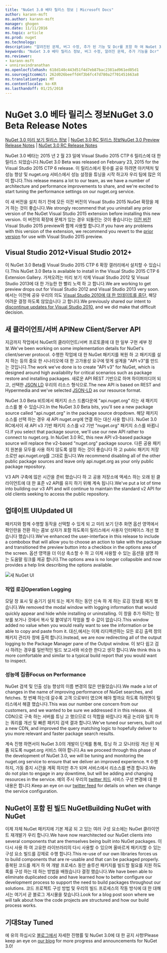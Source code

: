 ```yaml
---
title: "NuGet 3.0 베타 릴리스 정보 | Microsoft Docs"
author: karann-msft
ms.author: karann-msft
manager: ghogen
ms.date: 11/11/2016
ms.topic: article
ms.prod: nuget
ms.technology: 
description: "알려진된 문제, 버그 수정, 추가 된 기능 및 Dcr를 포함 하 여 NuGet 3.0 Beta에 대 한 릴리스 정보입니다."
keywords: "NuGet 3.0 베타 릴리스 정보, 버그 수정, 알려진 문제, 추가 기능을 Dcr"
ms.reviewer:
- karann-msft
- unniravindranathan
ms.openlocfilehash: 618d140c443d51f4d7eb87bac2381ad961ed85d1
ms.sourcegitcommit: 262d026beeffd4f3b6fc47d780a2f701451663a8
ms.translationtype: MT
ms.contentlocale: ko-KR
ms.lasthandoff: 01/25/2018
---
```

# <a name="nuget-30-beta-release-notes"></a><span data-ttu-id="594af-104">NuGet 3.0 베타 릴리스 정보</span><span class="sxs-lookup"><span data-stu-id="594af-104">NuGet 3.0 Beta Release Notes</span></span>

<span data-ttu-id="594af-105">[NuGet 3.0 미리 보기 릴리스 정보](../release-notes/nuget-3.0-preview.md) | [NuGet 3.0 RC 릴리스 정보](../release-notes/nuget-3.0-rc.md)</span><span class="sxs-lookup"><span data-stu-id="594af-105">[NuGet 3.0 Preview Release Notes](../release-notes/nuget-3.0-preview.md) | [NuGet 3.0 RC Release Notes](../release-notes/nuget-3.0-rc.md)</span></span>

<span data-ttu-id="594af-106">NuGet 3.0 베타는 2015 년 2 월 23 일에 Visual Studio 2015 CTP 6 릴리스에 대 한 릴리스 되었습니다.</span><span class="sxs-lookup"><span data-stu-id="594af-106">NuGet 3.0 Beta was released on February 23, 2015 for the Visual Studio 2015 CTP 6 release.</span></span> <span data-ttu-id="594af-107">이 릴리스에서 횟수를 공유 하려면 아키텍처 및 성능 향상 및 nuget.org 서비스에서 성능 설정을 튜닝을 시작 하고자 우리 팀에 많은 의미 합니다.</span><span class="sxs-lookup"><span data-stu-id="594af-107">This release means a lot to our team, as we have a number of architecture and performance improvements to share, and we're excited to start tuning the performance settings on our nuget.org service.</span></span>

<span data-ttu-id="594af-108">이 새 버전을 설치 하기 전에 모든 이전 버전의 Visual Studio 2015 NuGet 확장을 제거 하는 것이 좋습니다.</span><span class="sxs-lookup"><span data-stu-id="594af-108">We strongly recommend that you uninstall any prior version of the NuGet Visual Studio 2015 extension before installing this new version.</span></span>  <span data-ttu-id="594af-109">이 버전의 확장에 문제가 있는 경우 되돌린는 것이 좋습니다는 [이전 버전](http://nuget.codeplex.com/downloads/get/909582) Visual Studio 2015 preview와 함께 사용할 합니다.</span><span class="sxs-lookup"><span data-stu-id="594af-109">If you have any problems with this version of the extension, we recommend you revert to the [prior version](http://nuget.codeplex.com/downloads/get/909582) for use with Visual Studio 2015 preview.</span></span>

## <a name="visual-studio-2012"></a><span data-ttu-id="594af-110">Visual Studio 2012+</span><span class="sxs-lookup"><span data-stu-id="594af-110">Visual Studio 2012+</span></span>

<span data-ttu-id="594af-111">이 NuGet 3.0 Beta를 Visual Studio 2015 CTP 6 확장 갤러리에서 설치할 수 있습니다.</span><span class="sxs-lookup"><span data-stu-id="594af-111">This NuGet 3.0 Beta is available to install in the Visual Studio 2015 CTP 6 Extension Gallery.</span></span> <span data-ttu-id="594af-112">가져오려는 미리 보기 삭제 Visual Studio 2012 및 Visual Studio 2013에 대 한 가능한 한 빨리 노력 하 고 합니다.</span><span class="sxs-lookup"><span data-stu-id="594af-112">We are working to get preview drops out for Visual Studio 2012 and Visual Studio 2013 very soon.</span></span> <span data-ttu-id="594af-113">에서는 이전에 공유 우리의 의도 [Visual Studio 2010에 대 한 업데이트를 중단](http://blog.nuget.org/20141002/visual-studio-2010.html), 해당 어려운 결정 하도록 않았습니다 고 합니다.</span><span class="sxs-lookup"><span data-stu-id="594af-113">We previously shared our intent to [discontinue updates for Visual Studio 2010](http://blog.nuget.org/20141002/visual-studio-2010.html), and we did make that difficult decision.</span></span>

## <a name="new-clientserver-api"></a><span data-ttu-id="594af-114">새 클라이언트/서버 API</span><span class="sxs-lookup"><span data-stu-id="594af-114">New Client/Server API</span></span>

<span data-ttu-id="594af-115">지금까지 작업에서 NuGet의 클라이언트/서버 프로토콜에 대 한 일부 구현 세부 정보.</span><span class="sxs-lookup"><span data-stu-id="594af-115">We've been working on some implementation details for NuGet's client/server protocol.</span></span> <span data-ttu-id="594af-116">수행한 작업에 대 한 NuGet 패키지를 복원 하 고 패키지를 설치 하는 등의 중요 한 시나리오에 대 한 고가용성 요구에 맞게 설계을 "API v3"를 만드는 것입니다.</span><span class="sxs-lookup"><span data-stu-id="594af-116">The work we've done is to create "API v3" for NuGet, which is designed around high availability for critical scenarios such as package restore and installing packages.</span></span> <span data-ttu-id="594af-117">새로운 API REST 기반으로 하며 하이퍼미디어 되 고, 선택한 [JSON LD](http://json-ld.org) 우리의 리소스 형식으로.</span><span class="sxs-lookup"><span data-stu-id="594af-117">The new API is based on REST and Hypermedia and we've selected [JSON-LD](http://json-ld.org) as our resource format.</span></span>

<span data-ttu-id="594af-118">NuGet 3.0 Beta 비트에서 패키지 소스 드롭다운에 "api.nuget.org" 라는 새 패키지 소스를 볼 수 있습니다.</span><span class="sxs-lookup"><span data-stu-id="594af-118">In the NuGet 3.0 Beta bits, you'll see a new package source called "api.nuget.org" in the package source dropdown.</span></span>   <span data-ttu-id="594af-119">해당 패키지 소스를 선택 하는 경우 새 API nuget.org에 연결 하는 대신 사용 합니다. NuGet 3.0 RC에서이 새 API v3 기반 패키지 소스를 v2 기반 "nuget.org" 패키지 소스를 바뀝니다.</span><span class="sxs-lookup"><span data-stu-id="594af-119">If you select that package source, we'll use our new API rather to connect to nuget.org. In NuGet 3.0 RC, this new API v3-based package source will replace the v2-based "nuget.org" package source.</span></span>  <span data-ttu-id="594af-120">다른 공용 패키지 원본을 모두를 사용 하지 않도록 설정 하는 것이 좋습니다 하 고 public 패키지 저장소로만 api.nuget.org를 그대로 둡니다.</span><span class="sxs-lookup"><span data-stu-id="594af-120">We recommend disabling all of the other public package sources and leave only api.nuget.org as your only public package repository.</span></span>

<span data-ttu-id="594af-121">V3 API 구축에 많은 시간을 준비 했습니다 하 고 공용 저장소에 액세스 하는 오래 된 클라이언트에 대 한 표준 v2 API를 유지 하기 위해 계속 됩니다.</span><span class="sxs-lookup"><span data-stu-id="594af-121">We've put a lot of time into building our v3 API and will continue to maintain the standard v2 API for old clients seeking to access the public repository.</span></span>

## <a name="updated-ui"></a><span data-ttu-id="594af-122">업데이트 UI</span><span class="sxs-lookup"><span data-stu-id="594af-122">Updated UI</span></span>

<span data-ttu-id="594af-123">패키지와 함께 수행할 동작을 선택할 수 있게 되 고 미리 보기 단추 화면 옵션 영역에서 확인란을 전환 하는 콤보 상자가 포함 하도록이 릴리스에서 사용자 인터페이스 개선 했습니다 했습니다.</span><span class="sxs-lookup"><span data-stu-id="594af-123">We've enhanced the user-interface in this release to include a combobox that will allow you to choose an action to take with the package and transitioned the preview button into a checkbox in the options area of the screen.</span></span>  <span data-ttu-id="594af-124">옵션 영역을 더 이상 축소할 수 하 고 이제 사용할 수 있는 옵션을 설명 하는 도움말 링크를 제공 합니다.</span><span class="sxs-lookup"><span data-stu-id="594af-124">The options area is no longer collapsible and now provides a help link describing the options available.</span></span>

![새 NuGet UI](./media/NuGet-3.0-Beta/updated-ui.png)


### <a name="operation-logging"></a><span data-ttu-id="594af-126">작업 로깅</span><span class="sxs-lookup"><span data-stu-id="594af-126">Operation Logging</span></span>

<span data-ttu-id="594af-127">모달 창 표시 및 숨기기 설치 또는 제거 하는 동안 신속 하 게 하는 로깅 정보를 제거 했습니다.</span><span class="sxs-lookup"><span data-stu-id="594af-127">We removed the modal window with logging information that would quickly appear and hide while installing or uninstalling.</span></span>  <span data-ttu-id="594af-128">이 창을 추가 하려는 정보를 보거나 것에서 복사 및 붙여넣기 작업을 할 수 값이 없습니다.</span><span class="sxs-lookup"><span data-stu-id="594af-128">This window added no value when you would really want to see the information or be able to copy and paste from it.</span></span>  <span data-ttu-id="594af-129">대신,에서는 이제 리디렉션하는 모든 로깅 출력 창의 패키지 관리자 창에 출력 합니다.</span><span class="sxs-lookup"><span data-stu-id="594af-129">Instead, we are now redirecting all of the output logging to the Package Manager pane of the Output window.</span></span>  <span data-ttu-id="594af-130">이 보다 쉽고 검사 하려는 경우를 일반적인 빌드 보고서와 비슷한 한다고 생각 합니다.</span><span class="sxs-lookup"><span data-stu-id="594af-130">We think this is more comfortable and similar to a typical build report that you would want to inspect.</span></span>


### <a name="focus-on-performance"></a><span data-ttu-id="594af-131">성능에 집중</span><span class="sxs-lookup"><span data-stu-id="594af-131">Focus on Performance</span></span>

<span data-ttu-id="594af-132">NuGet 검색 및 인출 성능 향상의 이름 변경의 많은 만들었습니다.</span><span class="sxs-lookup"><span data-stu-id="594af-132">We made a lot of changes in the name of improving performance of NuGet searches, and fetches.</span></span>  <span data-ttu-id="594af-133">첫 번째 하는데 갈수록 고객 으로부터 였으며 해야 할까요 하도록 하려면이 릴리스에서 해결 했습니다.</span><span class="sxs-lookup"><span data-stu-id="594af-133">This was our number one concern from our customers, and we wanted to be sure we addressed it in this release.</span></span>  <span data-ttu-id="594af-134">새 CDN으로 구축 하는 서버를 튜닝 고 했으므로 더 적합을 바랍니다 제공 논리와 일치 하는 쿼리를 개선 및 빠른 패키지 검색 결과 합니다.</span><span class="sxs-lookup"><span data-stu-id="594af-134">We've tuned our servers, built out a new CDN, and improved the query matching logic to hopefully deliver to you more relevant and faster package search results.</span></span>

<span data-ttu-id="594af-135">계속 진행 하면서이 NuGet 3.0의 개발이 단계를 통해, 튜닝 하 고 모니터링 개선 된 제품 되도록 nuget.org 서비스 여야 합니다.</span><span class="sxs-lookup"><span data-stu-id="594af-135">As we proceed through this phase of the development of NuGet 3.0, we will be tuning and monitoring the nuget.org service to ensure that we deliver an improved experience.</span></span>  <span data-ttu-id="594af-136">म 수행 하지, 가동 중지 시간을 계획 하지만 추가 되며 서비스에서 리소스를 변경 합니다.</span><span class="sxs-lookup"><span data-stu-id="594af-136">We do not plan to engage in any downtime, but will be adding and changing resources in the service.</span></span>  <span data-ttu-id="594af-137">예의 주시 우리의 [twitter 피드](http://twitter.com/nuget) 서비스 구성 변경에 대 한 내용은 합니다.</span><span class="sxs-lookup"><span data-stu-id="594af-137">Keep an eye on our [twitter feed](http://twitter.com/nuget) for details on when we change the service configuration.</span></span>

## <a name="building-nuget-with-nuget"></a><span data-ttu-id="594af-138">NuGet이 포함 된 빌드 NuGet</span><span class="sxs-lookup"><span data-stu-id="594af-138">Building NuGet with NuGet</span></span>

<span data-ttu-id="594af-139">이제 자체 NuGet 패키지에 기본 제공 되 고 있는 여러 구성 요소에는 NuGet 클라이언트 재개발가 우리 합니다.</span><span class="sxs-lookup"><span data-stu-id="594af-139">We have now rearchitected our NuGet clients into several components that are themselves being built into NuGet packages.</span></span> <span data-ttu-id="594af-140">이 다시 사용 하 여 고유한 라이브러리의 다시 사용할 수 있으며 올바르게 패키지할 수 있는 구성 요소 빌드를 강제로 수행 합니다.</span><span class="sxs-lookup"><span data-stu-id="594af-140">This re-use of our own libraries forces us to build components that are re-usable and that can be packaged properly.</span></span>  <span data-ttu-id="594af-141">중복된 코드를 제거 하 여 개발 프로세스 동안 솔루션 패키지를 빌드할 필요를 지원 하도록를 구성 하는 데 하는 방법을 배웠습니다 결정 했습니다.</span><span class="sxs-lookup"><span data-stu-id="594af-141">We have been able to eliminate duplicated code and have learned how to better configure our development process to support the need to build packages throughout our solutions.</span></span>  <span data-ttu-id="594af-142">코드 프로젝트 구성 방법 및 우리의 빌드 프로세스의 작동 방식에 대 한 대해서는 여기서 곧 블로그 게시물을 찾습니다.</span><span class="sxs-lookup"><span data-stu-id="594af-142">Look for a blog post soon where we will talk about how the code projects are structured and how our build process works.</span></span>

## <a name="stay-tuned"></a><span data-ttu-id="594af-143">기대</span><span class="sxs-lookup"><span data-stu-id="594af-143">Stay Tuned</span></span>

<span data-ttu-id="594af-144">에 유의 하십시오 [블로그에서](http://blog.nuget.org) 자세한 진행률 및 NuGet 3.0에 대 한 공지 사항!</span><span class="sxs-lookup"><span data-stu-id="594af-144">Please keep an eye on [our blog](http://blog.nuget.org) for more progress and announcements for NuGet 3.0!</span></span>

